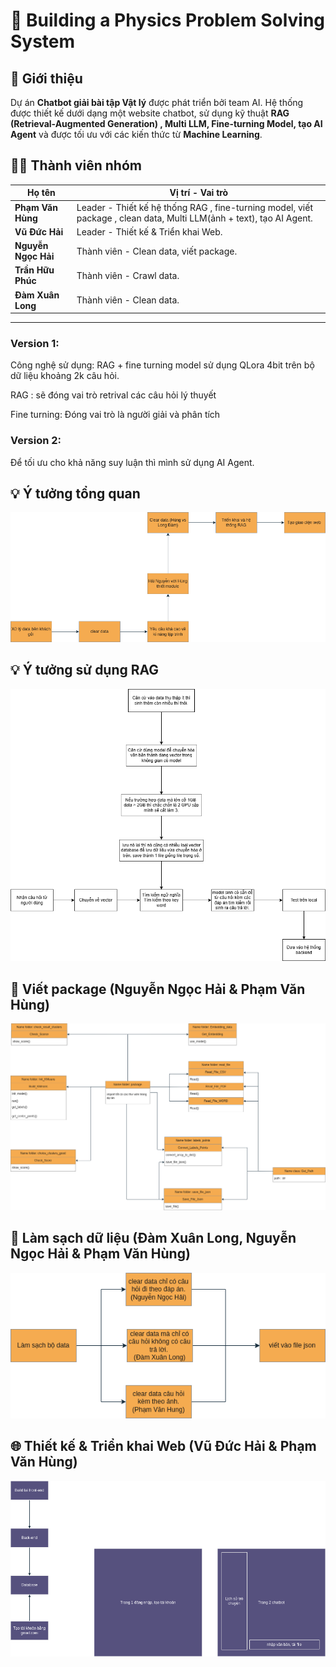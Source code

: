 # 📘 Building a Physics Problem Solving System
## 🚀 Giới thiệu  
Dự án **Chatbot giải bài tập Vật lý** được phát triển bởi team AI. Hệ thống được thiết kế dưới dạng một website chatbot, sử dụng kỹ thuật **RAG (Retrieval-Augmented Generation) , Multi LLM, Fine-turning Model, tạo AI Agent** và được tối ưu với các kiến thức từ **Machine Learning**.

## 👨‍💻 Thành viên nhóm

| Họ tên             | Vị trí - Vai trò                            |
|--------------------|------------------------------------|
| **Phạm Văn Hùng**  | Leader  - Thiết kế hệ thống RAG , fine-turning model, viết package , clean data, Multi LLM(ảnh + text), tạo AI Agent.       |
| **Vũ Đức Hải**     | Leader - Thiết kế & Triển khai Web. |
| **Nguyễn Ngọc Hải**  | Thành viên - Clean data, viết package.
| **Trần Hữu Phúc**  | Thành viên - Crawl data.                         |
| **Đàm Xuân Long**| Thành viên - Clean data.                         |

---
### Version 1:
Công nghệ sử dụng: RAG + fine turning model sử dụng QLora 4bit trên bộ dữ liệu khoảng 2k câu hỏi.

RAG : sẽ đóng vai trò retrival các câu hỏi lý thuyết 

Fine turning: Đóng vai trò là người giải và phân tích

### Version 2:
Để tối ưu cho khả năng suy luận thì mình sử dụng AI Agent.

## 💡 Ý tưởng tổng quan
![ID_Chung](image/ID_Chung.png)

## 💡 Ý tưởng sử dụng RAG
![ID_Chung](image/ID_RAG.png)

## 🧩 Viết package (Nguyễn Ngọc Hải & Phạm Văn Hùng)
![ID_package](image/ID_package.png)

## 🧹 Làm sạch dữ liệu (Đàm Xuân Long, Nguyễn Ngọc Hải & Phạm Văn Hùng)
![Ý tưởng ](image/clear_data.png)

## 🌐 Thiết kế & Triển khai Web (Vũ Đức Hải & Phạm Văn Hùng)
![Thiết kế & Triển khai Web](image/ID_web_desgin.png)


